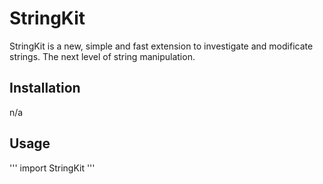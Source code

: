 # StringKit
StringKit is a new, simple and fast extension to investigate and modificate strings. The next level of string manipulation.

## Installation
n/a

## Usage
''' 
import StringKit
'''
